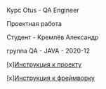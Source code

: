 Курс Otus - QA Engineer

Проектная работа

Студент - Кремлёв Александр

группа QA - JAVA - 2020-12

[x][Инструкция к проекту](https://github.com/kremlsa/otus_qa_final_project/blob/master/src/main/java/wtf/docs/helpProject.md)

[x][Инструкция к фреймворку](https://github.com/kremlsa/otus_qa_final_project/blob/master/src/main/java/wtf/docs/helpFramework.md)
